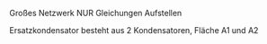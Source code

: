 Großes Netzwerk NUR Gleichungen Aufstellen

Ersatzkondensator besteht aus 2 Kondensatoren, Fläche A1 und A2